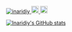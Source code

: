 <p align="left">
  <a href="https://github.com/inaridiy/inaridiy/">
    <img src="https://komarev.com/ghpvc/?username=inaridiy" alt="inaridiy" />
  </a>
  <a href="http://twitter.com/unknown_gakusei">
    <img height="20" src="https://img.shields.io/twitter/follow/unknown_gakusei?label=Twitter&logo=twitter&style=flat" />
  </a>
  <a href="https://github.com/inaridiy">
    <img height="20" src="https://img.shields.io/github/followers/inaridiy?label=follow&logo=github&style=flat" />
  </a>
</p>

[![Inaridiy's GitHub stats](https://github-readme-stats.vercel.app/api?username=inaridiy)](https://github.com/inaridiy/github-readme-stats)